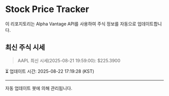 
# Stock Price Tracker

이 리포지토리는 Alpha Vantage API를 사용하여 주식 정보를 자동으로 업데이트합니다.

## 최신 주식 시세
> AAPL 최신 시세(2025-08-21 19:59:00): $225.3900

⏳ 업데이트 시간: 2025-08-22 17:19:28 (KST)

---
자동 업데이트 봇에 의해 관리됩니다.
